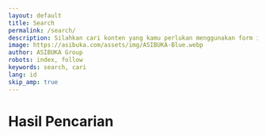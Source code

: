 ```yaml
---
layout: default
title: Search
permalink: /search/
description: Silahkan cari konten yang kamu perlukan menggunakan form ini.
image: https://asibuka.com/assets/img/ASIBUKA-Blue.webp
author: ASIBUKA Group
robots: index, follow
keywords: search, cari
lang: id
skip_amp: true
---
```

<h1 class="main-heading">Hasil Pencarian</h1>
<div id="results" class="post-containers"></div>
